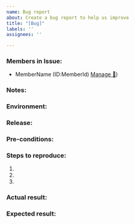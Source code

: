 ```yaml
---
name: Bug report
about: Create a bug report to help us improve
title: "[Bug]"
labels: ''
assignees: ''

---
```


### Members in Issue: 
- MemberName (ID:MemberId) [Manage :link:](https://new.complyworks.com/admin-member/manage?id=MemberId))

### Notes: 

### Environment: 

### Release:

### Pre-conditions: 

### Steps to reproduce: 

1. 
2. 
3. 


### Actual result: 

### Expected result: 

